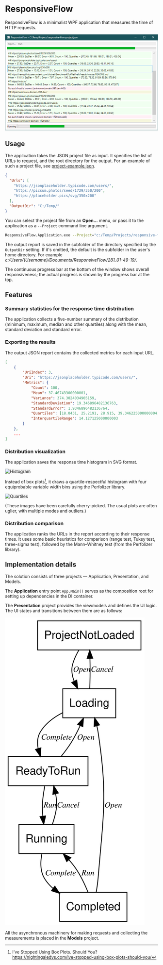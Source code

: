 # ResponsiveFlow

ResponsiveFlow is a minimalist WPF application that measures the time of HTTP requests.

![](./assets/screenshot.png)

## Usage

The application takes the JSON project file as input.
It specifies the list of URLs to request, and the root directory for the output.
For an example of such a project file, see [project-example.json](./src/ResponsiveFlow.Application/project-example.json).

```json
{
  "Urls": [
    "https://jsonplaceholder.typicode.com/users/",
    "https://picsum.photos/seed/1729/350/200",
    "https://placeholder.pics/svg/350x200"
  ],
  "OutputDir": "C:/Temp/"
}
```

You can select the project file from an **Open…** menu, or pass it to the application as a `--Project` command line argument.

```sh
ResponsiveFlow.Application.exe --Project="c:/Temp/Projects/responsive-flow-project.json"
```

The output report is saved in the subfolder of the directory specified by the `OutputDir` setting.
If it's omitted, the default is the subfolder in the user's home directory.
For example _c:/Users/{Username}/Documents/ResponsiveFlow/281_01-49-19/_.

The continuous progress bar at the bottom of the window shows overall responsiveness;
the actual progress is shown by the progress bar at the top.

## Features

### Summary statistics for the response time distribution

The application collects a five-number summary of the distribution (minimum, maximum, median and other quartiles) along with the mean, standard deviation and standard error.

### Exporting the results

The output JSON report contains the collected metrics for each input URL.

```json
[
    {
        "UriIndex": 3,
        "Uri": "https://jsonplaceholder.typicode.com/users/",
        "Metrics": {
            "Count": 100,
            "Mean": 37.46743300000001,
            "Variance": 374.3024034905159,
            "StandardDeviation": 19.346896482136763,
            "StandardError": 1.9346896482136764,
            "Quartiles": [18.0431, 25.2191, 28.915, 39.346225000000004, 95.3742],
            "InterquartileRange": 14.127125000000003
        }
    },
    ...
]
```

### Distribution visualization

The application saves the response time histogram in SVG format.

<img src="./assets/histogram.svg" style="background-color: WhiteSmoke" alt="Histogram" />

Instead of box plots[^BP], it draws a quartile-respectful histogram with four equiprobable variable width bins using the Perfolizer library.

<img src="./assets/quartiles.svg" style="background-color: WhiteSmoke" alt="Quartiles" />

(These images have been carefully cherry-picked.
The usual plots are often uglier, with multiple modes and outliers.)

### Distribution comparison

The application ranks the URLs in the report according to their response times.
It uses some basic heuristics for comparison (range test, Tukey test, three-sigma test), followed by the Mann–Whitney test (from the Perfolizer library).

## Implementation details

The solution consists of three projects — Application, Presentation, and Models.

The **Application** entry point `App.Main()` serves as the composition root for setting up dependencies in the DI container.

The **Presentation** project provides the viewmodels and defines the UI logic.
The UI states and transitions between them are as follows:

<img src="./docs/state-machine.svg" alt="State machine" />

All the asynchronous machinery for making requests and collecting the measurements is placed in the **Models** project.

[^BP]: I’ve Stopped Using Box Plots. Should You?  
https://nightingaledvs.com/ive-stopped-using-box-plots-should-you/
